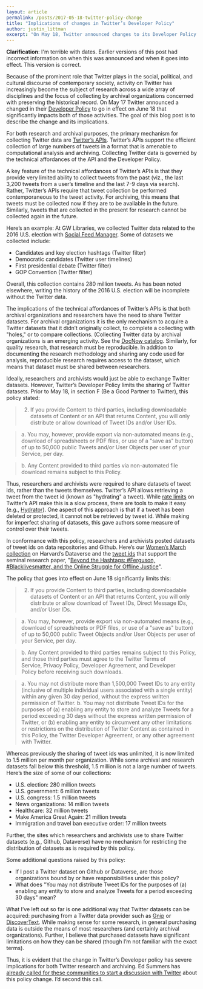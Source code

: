 ```yaml
---
layout: article
permalink: /posts/2017-05-18-twitter-policy-change
title: "Implications of changes in Twitter’s Developer Policy"
author: justin_littman 
excerpt: "On May 18, Twitter announced changes to its Developer Policy that has significant impacts for researchers and archivists. The goal of this blog post is to describe the change and its implications."
---
```


**Clarification**: I'm terrible with dates. Earlier versions of this post had incorrect information on when this was announced and when it goes into effect. This version is correct.

Because of the prominent role that Twitter plays in the social, political, and cultural discourse of contemporary society, activity on Twitter has increasingly become the subject of research across a wide array of disciplines and the focus of collecting by archival organizations concerned with preserving the historical record. On May 17 Twitter announced a changed in their [Developer Policy](https://dev.twitter.com/overview/terms/agreement-and-policy) to go in effect on June 18 that significantly impacts both of those activities. The goal of this blog post is to describe the change and its implications.

For both research and archival purposes, the primary mechanism for collecting Twitter data are [Twitter’s APIs]( https://dev.twitter.com/overview/api). Twitter’s APIs support the efficient collection of large numbers of tweets in a format that is amenable to computational analysis and archiving. Collecting Twitter data is governed by the technical affordances of the API and the Developer Policy.

A key feature of the technical affordances of Twitter’s APIs is that they provide very limited ability to collect tweets from the past (viz., the last 3,200 tweets from a user’s timeline and the last 7-9 days via search). Rather, Twitter’s APIs require that tweet collection be performed contemporaneous to the tweet activity. For archiving, this means that tweets must be collected now if they are to be available in the future. Similarly, tweets that are collected in the present for research cannot be collected again in the future.

Here’s an example: At GW Libraries, we collected Twitter data related to the 2016 U.S. election with [Social Feed Manager]( https://gwu-libraries.github.io/sfm-ui/). Some of datasets we collected include:
* Candidates and key election hashtags (Twitter filter)
* Democratic candidates (Twitter user timelines)
* First presidential debate (Twitter filter)
* GOP Convention (Twitter filter)

Overall, this collection contains 280 million tweets. As has been noted elsewhere, writing the history of the 2016 U.S. election will be incomplete without the Twitter data.

The implications of the technical affordances of Twitter’s APIs is that both archival organizations and researchers have the need to share Twitter datasets. For archival organizations it is the only mechanism to acquire a Twitter datasets that it didn’t originally collect, to complete a collecting with "holes," or to compare collections. (Collecting Twitter data by archival organizations is an emerging activity. See the [DocNow catalog](http://www.docnow.io/catalog/). Similarly, for quality research, that research must be reproducible. In addition to documenting the research methodology and sharing any code used for analysis, reproducible research requires access to the dataset, which means that dataset must be shared between researchers.

Ideally, researchers and archivists would just be able to exchange Twitter datasets. However, Twitter’s Developer Policy limits the sharing of Twitter datasets. Prior to May 18, in section F (Be a Good Partner to Twitter), this policy stated:

> 2. If you provide Content to third parties, including downloadable datasets of Content or an API that returns Content, you will only distribute or allow download of Tweet IDs and/or User IDs.

> a. You may, however, provide export via non-automated means (e.g., download of spreadsheets or PDF files, or use of a "save as" button) of up to 50,000 public Tweets and/or User Objects per user of your Service, per day.

> b. Any Content provided to third parties via non-automated file download remains subject to this Policy.

Thus, researchers and archivists were required to share datasets of tweet ids, rather than the tweets themselves. Twitter’s API allows retrieving a tweet from the tweet id (known as "hydrating" a tweet). While [rate limits](https://dev.twitter.com/rest/public/rate-limiting) on Twitter’s API make this is a slow process, there are tools to make it easy (e.g., [Hydrator](https://github.com/DocNow/hydrator)). One aspect of this approach is that if a tweet has been deleted or protected, it cannot not be retrieved by tweet id. While making for imperfect sharing of datasets, this gave authors some measure of control over their tweets.

In conformance with this policy, researchers and archivists posted datasets of tweet ids on data repositories and Github. Here’s our [Women’s March collection]( https://dataverse.harvard.edu/dataset.xhtml?persistentId=doi:10.7910/DVN/5ZVMOR) on Harvard’s Dataverse and the [tweet ids]( http://dfreelon.org/2017/01/03/beyond-the-hashtags-twitter-data/) that support the seminal research paper, "[Beyond the Hashtags: #Ferguson, #Blacklivesmatter, and the Online Struggle for Offline Justice](http://cmsimpact.org/resource/beyond-hashtags-ferguson-blacklivesmatter-online-struggle-offline-justice/)".

The policy that goes into effect on June 18 significantly limits this:

> 2. If you provide Content to third parties, including downloadable datasets of Content or an API that returns Content, you will only distribute or allow download of Tweet IDs, Direct Message IDs, and/or User IDs.

> a. You may, however, provide export via non-automated means (e.g., download of spreadsheets or PDF files, or use of a "save as" button) of up to 50,000 public Tweet Objects and/or User Objects per user of your Service, per day.

> b. Any Content provided to third parties remains subject to this Policy, and those third parties must agree to the Twitter Terms of Service, Privacy Policy, Developer Agreement, and Developer Policy before receiving such downloads.

>    a. You may not distribute more than 1,500,000 Tweet IDs to any entity (inclusive of multiple individual users associated with a single entity) within any given 30 day period, without the express written permission of Twitter.
>    b. You may not distribute Tweet IDs for the purposes of (a) enabling any entity to store and analyze Tweets for a period exceeding 30 days without the express written permission of Twitter, or (b) enabling any entity to circumvent any other limitations or restrictions on the distribution of Twitter Content as contained in this Policy, the Twitter Developer Agreement, or any other agreement with Twitter.

Whereas previously the sharing of tweet ids was unlimited, it is now limited to 1.5 million per month per organization. While some archival and research datasets fall below this threshold, 1.5 million is not a large number of tweets. Here’s the size of some of our collections:
* U.S. election: 280 million tweets
* U.S. government: 6 million tweets
* U.S. congress: 1.5 million tweets
* News organizations: 14 million tweets
* Healthcare: 32 million tweets
* Make America Great Again: 21 million tweets
* Immigration and travel ban executive order: 17 million tweets

Further, the sites which researchers and archivists use to share Twitter datasets (e.g., Github, Dataverse) have no mechanism for restricting the distribution of datasets as is required by this policy.

Some additional questions raised by this policy:
* If I post a Twitter dataset on Github or Dataverse, are those organizations bound by or have responsibilities under this policy?
* What does "You may not distribute Tweet IDs for the purposes of (a) enabling any entity to store and analyze Tweets for a period exceeding 30 days" mean?

What I’ve left out so far is one additional way that Twitter datasets can be acquired: purchasing from a Twitter data provider such as [Gnip]( https://gnip.com/) or [DiscoverText]( https://discovertext.com/). While making sense for some research, in general purchasing data is outside the means of most researchers (and certainly archival organizations). Further, I believe that purchased datasets have significant limitations on how they can be shared (though I’m not familiar with the exact terms).

Thus, it is evident that the change in Twitter’s Developer policy has severe implications for both Twitter research and archiving. Ed Summers has [already called for these communities to start a discussion with Twitter]( https://twitter.com/edsu/status/865154800253640704) about this policy change. I’d second this call.
